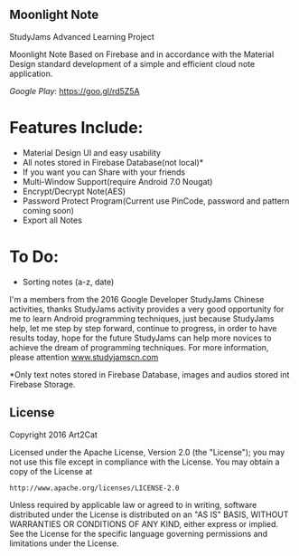 ## Moonlight Note
StudyJams Advanced Learning Project

Moonlight Note Based on Firebase and in accordance with the Material Design standard development of a simple and efficient cloud note application.

 *Google Play*: https://goo.gl/rd5Z5A

# Features Include:
- Material Design UI and easy usability
- All notes stored in Firebase Database(not local)*
- If you want you can Share with your friends
- Multi-Window Support(require Android 7.0 Nougat)
- Encrypt/Decrypt Note(AES)
- Password Protect Program(Current use PinCode, password and pattern coming soon)
- Export all Notes

# To Do:
- Sorting notes (a-z, date)

I'm a members from the 2016 Google Developer StudyJams Chinese activities, thanks StudyJams activity provides a very good opportunity for me to learn Android programming techniques, just because StudyJams help, let me step by step forward, continue to progress, in order to have results today, hope for the future StudyJams can help more novices to achieve the dream of programming techniques. For more information, please attention www.studyjamscn.com

*Only text notes stored in Firebase Database, images and audios stored int Firebase Storage.

## License

Copyright 2016 Art2Cat

Licensed under the Apache License, Version 2.0 (the "License");
you may not use this file except in compliance with the License.
You may obtain a copy of the License at

    http://www.apache.org/licenses/LICENSE-2.0

Unless required by applicable law or agreed to in writing, software
distributed under the License is distributed on an "AS IS" BASIS,
WITHOUT WARRANTIES OR CONDITIONS OF ANY KIND, either express or implied.
See the License for the specific language governing permissions and
limitations under the License.
